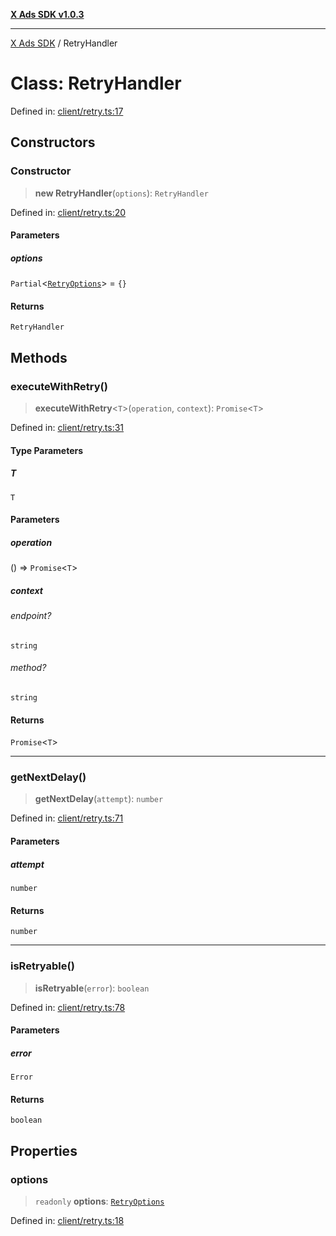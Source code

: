 [**X Ads SDK v1.0.3**](../README.md)

***

[X Ads SDK](../globals.md) / RetryHandler

# Class: RetryHandler

Defined in: [client/retry.ts:17](https://github.com/kage1020/x-ads-sdk/blob/main/src/client/retry.ts#L17)

## Constructors

### Constructor

> **new RetryHandler**(`options`): `RetryHandler`

Defined in: [client/retry.ts:20](https://github.com/kage1020/x-ads-sdk/blob/main/src/client/retry.ts#L20)

#### Parameters

##### options

`Partial`\<[`RetryOptions`](../interfaces/RetryOptions.md)\> = `{}`

#### Returns

`RetryHandler`

## Methods

### executeWithRetry()

> **executeWithRetry**\<`T`\>(`operation`, `context`): `Promise`\<`T`\>

Defined in: [client/retry.ts:31](https://github.com/kage1020/x-ads-sdk/blob/main/src/client/retry.ts#L31)

#### Type Parameters

##### T

`T`

#### Parameters

##### operation

() => `Promise`\<`T`\>

##### context

###### endpoint?

`string`

###### method?

`string`

#### Returns

`Promise`\<`T`\>

***

### getNextDelay()

> **getNextDelay**(`attempt`): `number`

Defined in: [client/retry.ts:71](https://github.com/kage1020/x-ads-sdk/blob/main/src/client/retry.ts#L71)

#### Parameters

##### attempt

`number`

#### Returns

`number`

***

### isRetryable()

> **isRetryable**(`error`): `boolean`

Defined in: [client/retry.ts:78](https://github.com/kage1020/x-ads-sdk/blob/main/src/client/retry.ts#L78)

#### Parameters

##### error

`Error`

#### Returns

`boolean`

## Properties

### options

> `readonly` **options**: [`RetryOptions`](../interfaces/RetryOptions.md)

Defined in: [client/retry.ts:18](https://github.com/kage1020/x-ads-sdk/blob/main/src/client/retry.ts#L18)
